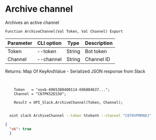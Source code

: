 ﻿---
sidebar_position: 4
---

# Archive channel
 Archives an active channel



`Function ArchiveChannel(Val Token, Val Channel) Export`

  | Parameter | CLI option | Type | Description |
  |-|-|-|-|
  | Token | --token | String | Bot token |
  | Channel | --channel | String | Channel ID |

  
  Returns:  Map Of KeyAndValue - Serialized JSON response from Slack

<br/>




```bsl title="Code example"
    Token   = "xoxb-6965308400114-696804637...";
    Channel = "C07PK52ES3U";

    Result = OPI_Slack.ArchiveChannel(Token, Channel);
```



```sh title="CLI command example"
    
  oint slack ArchiveChannel --token %token% --channel "C070VPMKN8J"

```

```json title="Result"
{
  "ok": true
  }
```
